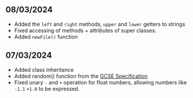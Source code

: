 ## 08/03/2024
- Added the `left` and `right` methods, `upper` and `lower` getters to strings
- Fixed accessing of methods + attributes of super classes.
- Added `newFile()` function

## 07/03/2024
- Added class inheritance
- Added random() function from the [GCSE Specification](https://www.ocr.org.uk/Images/558027-specification-gcse-computer-science-j277.pdf)
- Fixed unary `-` and `+` operation for float numbers, allowing numbers like `-1.1` `+1.0` to be expressed.